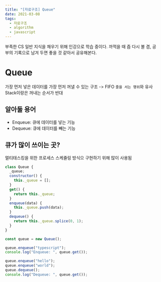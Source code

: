```yaml
---
title: "[자료구조] Queue"
date: 2021-03-08
tags:
  - 자료구조
  - algorithm
  - javascript
---
```


부족한 CS 일반 지식을 채우기 위해 인강으로 학습 중이다.
까먹을 때 즘 다시 볼 겸, 공부의 기록으로 남겨 두면 좋을 것 같아서 공유해본다.

# Queue

가장 먼저 넣은 데이터를 가장 먼저 꺼낼 수 있는 구조 -> FIFO
`줄을 서는 행위`와 유사
Stack이랑은 꺼내는 순서가 반대

## 알아둘 용어

- Enqueue: 큐에 데이터를 넣는 기능
- Dequeue: 큐에 데이터를 빼는 기능

## 큐가 많이 쓰이는 곳?

멀티태스킹을 위한 프로세스 스케쥴링 방식으 구현하기 위해 많이 사용됨

```javascript
class Queue {
  _queue;
  constructor() {
    this._queue = [];
  }
  get() {
    return this._queue;
  }
  enqueue(data) {
    this._queue.push(data);
  }
  dequeue() {
    return this._queue.splice(0, 1);
  }
}

const queue = new Queue();

queue.enqueue("typescript");
console.log("Enqueue: ", queue.get());

queue.enqueue("hello");
queue.enqueue("world");
queue.dequeue();
console.log("Dequeue: ", queue.get());
```
